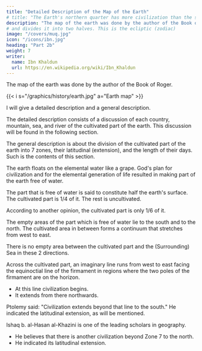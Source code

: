 ```yaml
---
title: "Detailed Description of the Map of the Earth"
# title: "The Earth's northern quarter has more civilization than the southern"
description: "The map of the earth was done by the author of the Book of Roger. "
# and divides it into two halves. This is the ecliptic (zodiac)
image: "/covers/muq.jpg"
icon: "/icons/ibn.jpg"
heading: "Part 2b"
weight: 7
writer:
  name: Ibn Khaldun
  url: https://en.wikipedia.org/wiki/Ibn_Khaldun
---
```




The map of the earth was done by the author of the Book of Roger. 

<!-- Then, we shall give a detailed description of the map. -->

{{< i s="/graphics/history/earth.jpg" a="Earth map" >}}

<!-- ### DETAILED DESCRIPTION OF THE MAP 44 -->

I will give a detailed description and a general description.

The detailed description consists of a discussion of each country, mountain, sea, and river of the cultivated part of the earth. This discussion will be found in the following section.

The general description is about the division of the cultivated part of the earth into 7 zones, their latitudinal (extension), and the length of their days. Such is the contents of this section.

<!-- 45 -->
The earth floats on the elemental water like a grape. God's plan for civilization and for the elemental generation of life resulted in making part of the earth free of water. 

The part that is free of water is said to constitute half the earth's surface. The cultivated part is 1/4 of it. The rest is uncultivated.

According to another opinion, the cultivated part is only 1/6 of it. 

The empty areas of the part which is free of water lie to the south and to the north. The cultivated area in between forms a continuum that stretches from west to east. 

There is no empty area between the cultivated part and the (Surrounding) Sea in these 2 directions.

Across the cultivated part, an imaginary line runs from west to east facing the equinoctial line of the firmament in regions where the two poles of the firmament are on the horizon.
- At this line civilization begins.
- It extends from there northwards.

Ptolemy said: "Civilization extends beyond that line to the south." He indicated the latitudinal extension, as will be mentioned.
<!-- 46  47 48 -->

Ishaq b. al-Hasan al-Khazini is one of the leading scholars in geography. 
- He believes that there is another civilization beyond Zone 7 to the north. 
- He indicated its latitudinal extension.


<!-- Legend:

1 South 41 Mukrin
2 West 42 Kirmin
3 North 43 Firs
4 East 44 al-Bahlus
5 Empty beyond the equator because
of the heat 45 Azerbaijan6 Equator 46 Desert
7 Lamlam Country 47 Khurasin
8 Maghzawah (Maguzawa?) 48 Khuwirizm
9 Kanem 49 Eastern India
[Country
10 Bornu 50 Tashkent
11 Gawgaw 51 Soghd
12 Zaghiy 52 China
13 at-Tijuwin 53 Tughuzghuz
14 Nubia 54 Gascogne
15 Abyssinia 55 Brittany
16 Ghanah 56 Calabria
17 Lamtah 57 France
18 as-Sus 58 Venice
19 Morocco 59 Germany (Alaminiyah)
20 Tangier 60 Macedonia
21 Sinhijah 61 Bohemia
22 Dar'ah 62 Jathuliyah
23 Ifriqiyah 63 Jarmaniyah
24 Fezzan 64 al-Baylagin
25 Jarid 65 Armenia
26 Kawir 66 Tabaristan
27 Desert of Berenice 67 Alans
28 Inner Oases 68 Bashqirs
29 Upper Egypt 69 Bulgars
30 Egypt 70 Pechenegs
31 Beja 71 Stinking Land
32 Hijiz 72 Waste Country
33 Syria 73 Magog
34 Yemen 74 Ghuzz
35 Yamimah 75 Tiirgish
36 al-Basrah 76 Adhkish
37 'Iraq 77 Khallukh
38 ash-Shihr 78 Gog
39 Oman 79 Kimik
40 Western India 80 Empty in the north because of the cold
 -->